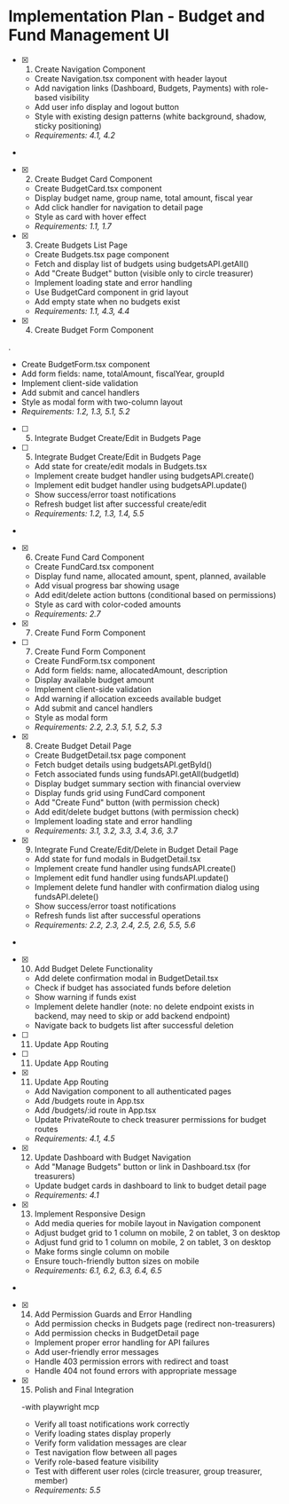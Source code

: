 # Implementation Plan - Budget and Fund Management UI

- [x] 1. Create Navigation Component





  - Create Navigation.tsx component with header layout
  - Add navigation links (Dashboard, Budgets, Payments) with role-based visibility
  - Add user info display and logout button
  - Style with existing design patterns (white background, shadow, sticky positioning)
  - _Requirements: 4.1, 4.2_
-

- [x] 2. Create Budget Card Component




  - Create BudgetCard.tsx component
  - Display budget name, group name, total amount, fiscal year
  - Add click handler for navigation to detail page
  - Style as card with hover effect
  - _Requirements: 1.1, 1.7_

- [x] 3. Create Budgets List Page





  - Create Budgets.tsx page component
  - Fetch and display list of budgets using budgetsAPI.getAll()
  - Add "Create Budget" button (visible only to circle treasurer)
  - Implement loading state and error handling
  - Use BudgetCard component in grid layout
  - Add empty state when no budgets exist
  - _Requirements: 1.1, 4.3, 4.4_

- [x] 4. Create Budget Form Component

.




  - Create BudgetForm.tsx component
  - Add form fields: name, totalAmount, fiscalYear, groupId
  - Implement client-side validation
  - Add submit and cancel handlers
  - Style as modal form with two-column layout
  - _Requirements: 1.2, 1.3, 5.1, 5.2_
- [ ] 5. Integrate Budget Create/Edit in Budgets Page








- [ ] 5. Integrate Budget Create/Edit in Budgets Page

  - Add state for create/edit modals in Budgets.tsx
  - Implement create budget handler using budgetsAPI.create()
  - Implement edit budget handler using budgetsAPI.update()
  - Show success/error toast notifications
  - Refresh budget list after successful create/edit
  - _Requirements: 1.2, 1.3, 1.4, 5.5_
-

- [x] 6. Create Fund Card Component




  - Create FundCard.tsx component
  - Display fund name, allocated amount, spent, planned, available
  - Add visual progress bar showing usage
  - Add edit/delete action buttons (conditional based on permissions)
  - Style as card with color-coded amounts
  - _Requirements: 2.7_
- [x] 7. Create Fund Form Component




- [ ] 7. Create Fund Form Component

  - Create FundForm.tsx component
  - Add form fields: name, allocatedAmount, description
  - Display available budget amount
  - Implement client-side validation
  - Add warning if allocation exceeds available budget
  - Add submit and cancel handlers
  - Style as modal form
  - _Requirements: 2.2, 2.3, 5.1, 5.2, 5.3_

- [x] 8. Create Budget Detail Page



  - Create BudgetDetail.tsx page component
  - Fetch budget details using budgetsAPI.getById()
  - Fetch associated funds using fundsAPI.getAll(budgetId)
  - Display budget summary section with financial overview
  - Display funds grid using FundCard component
  - Add "Create Fund" button (with permission check)
  - Add edit/delete budget buttons (with permission check)
  - Implement loading state and error handling
  - _Requirements: 3.1, 3.2, 3.3, 3.4, 3.6, 3.7_

- [x] 9. Integrate Fund Create/Edit/Delete in Budget Detail Page





  - Add state for fund modals in BudgetDetail.tsx
  - Implement create fund handler using fundsAPI.create()
  - Implement edit fund handler using fundsAPI.update()
  - Implement delete fund handler with confirmation dialog using fundsAPI.delete()
  - Show success/error toast notifications
  - Refresh funds list after successful operations
  - _Requirements: 2.2, 2.3, 2.4, 2.5, 2.6, 5.5, 5.6_
-

- [x] 10. Add Budget Delete Functionality




  - Add delete confirmation modal in BudgetDetail.tsx
  - Check if budget has associated funds before deletion
  - Show warning if funds exist
  - Implement delete handler (note: no delete endpoint exists in backend, may need to skip or add backend endpoint)
  - Navigate back to budgets list after successful deletion
- [ ] 11. Update App Routing


- [ ] 11. Update App Routing




- [x] 11. Update App Routing

  - Add Navigation component to all authenticated pages
  - Add /budgets route in App.tsx
  - Add /budgets/:id route in App.tsx
  - Update PrivateRoute to check treasurer permissions for budget routes
  - _Requirements: 4.1, 4.5_

- [x] 12. Update Dashboard with Budget Navigation




  - Add "Manage Budgets" button or link in Dashboard.tsx (for treasurers)
  - Update budget cards in dashboard to link to budget detail page
  - _Requirements: 4.1_

- [x] 13. Implement Responsive Design





  - Add media queries for mobile layout in Navigation component
  - Adjust budget grid to 1 column on mobile, 2 on tablet, 3 on desktop
  - Adjust fund grid to 1 column on mobile, 2 on tablet, 3 on desktop
  - Make forms single column on mobile
  - Ensure touch-friendly button sizes on mobile
  - _Requirements: 6.1, 6.2, 6.3, 6.4, 6.5_
-

- [x] 14. Add Permission Guards and Error Handling




  - Add permission checks in Budgets page (redirect non-treasurers)
  - Add permission checks in BudgetDetail page
  - Implement proper error handling for API failures
  - Add user-friendly error messages
  - Handle 403 permission errors with redirect and toast
  - Handle 404 not found errors with appropriate message

- [x] 15. Polish and Final Integration





    -with playwright mcp
  - Verify all toast notifications work correctly
  - Verify loading states display properly
  - Verify form validation messages are clear
  - Test navigation flow between all pages
  - Verify role-based feature visibility
  - Test with different user roles (circle treasurer, group treasurer, member)
  - _Requirements: 5.5_
